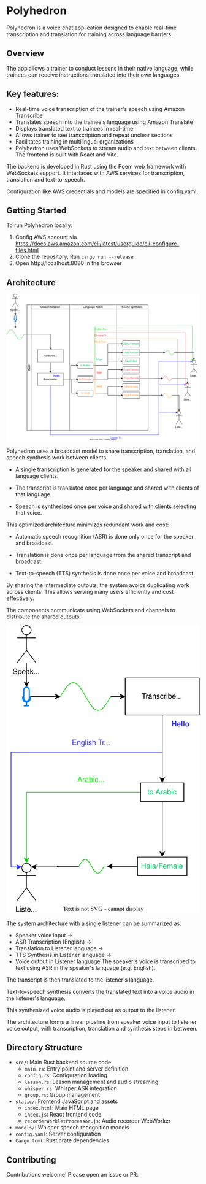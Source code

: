 # Polyhedron

Polyhedron is a voice chat application designed to enable real-time transcription and translation for training across language barriers.

## Overview
The app allows a trainer to conduct lessons in their native language, while trainees can receive instructions translated into their own languages.

## Key features:

- Real-time voice transcription of the trainer's speech using Amazon Transcribe
- Translates speech into the trainee's language using Amazon Translate
- Displays translated text to trainees in real-time
- Allows trainer to see transcription and repeat unclear sections
- Facilitates training in multilingual organizations
- Polyhedron uses WebSockets to stream audio and text between clients. The frontend is built with React and Vite.

The backend is developed in Rust using the Poem web framework with WebSockets support. It interfaces with AWS services for transcription, translation and text-to-speech.

Configuration like AWS credentials and models are specified in config.yaml.

## Getting Started
To run Polyhedron locally:

1. Config AWS account via https://docs.aws.amazon.com/cli/latest/userguide/cli-configure-files.html
2. Clone the repository, Run `cargo run --release`
3. Open http://localhost:8080 in the browser
## Architecture

![Completed Architecture](./docs/HR%20Training-Completed.drawio.svg)

Polyhedron uses a broadcast model to share transcription, translation, and speech synthesis work between clients.

- A single transcription is generated for the speaker and shared with all language clients.

- The transcript is translated once per language and shared with clients of that language.

- Speech is synthesized once per voice and shared with clients selecting that voice.

This optimized architecture minimizes redundant work and cost:

- Automatic speech recognition (ASR) is done only once for the speaker and broadcast.

- Translation is done once per language from the shared transcript and broadcast.

- Text-to-speech (TTS) synthesis is done once per voice and broadcast.

By sharing the intermediate outputs, the system avoids duplicating work across clients. This allows serving many users efficiently and cost effectively.

The components communicate using WebSockets and channels to distribute the shared outputs.

![Simply Architecture](./docs/HR%20Training-Simple.drawio.svg)

The system architecture with a single listener can be summarized as:

- Speaker voice input ->
- ASR Transcription (English) ->
- Translation to Listener language ->
- TTS Synthesis in Listener language ->
- Voice output in Listener language
The speaker's voice is transcribed to text using ASR in the speaker's language (e.g. English).

The transcript is then translated to the listener's language.

Text-to-speech synthesis converts the translated text into a voice audio in the listener's language.

This synthesized voice audio is played out as output to the listener.

The architecture forms a linear pipeline from speaker voice input to listener voice output, with transcription, translation and synthesis steps in between.

## Directory Structure

- `src/`: Main Rust backend source code
    - `main.rs`: Entry point and server definition
    - `config.rs`: Configuration loading
    - `lesson.rs`: Lesson management and audio streaming
    - `whisper.rs`: Whisper ASR integration
    - `group.rs`: Group management
- `static/`: Frontend JavaScript and assets
    - `index.html`: Main HTML page
    - `index.js`: React frontend code
    - `recorderWorkletProcessor.js`: Audio recorder WebWorker
- `models/`: Whisper speech recognition models
- `config.yaml`: Server configuration
- `Cargo.toml`: Rust crate dependencies

## Contributing
Contributions welcome! Please open an issue or PR.
